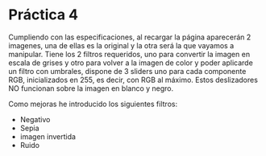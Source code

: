  # Práctica 4
Cumpliendo con las especificaciones, al recargar la página aparecerán 2 imagenes, una de ellas es la original y la otra será la que vayamos a manipular.
Tiene los 2 filtros requeridos, uno para convertir la imagen en escala de grises y otro para volver a la imagen de color y poder aplicarde un filtro con umbrales, dispone de 3 sliders uno para cada componente RGB, inicializados en 255, es decir, con RGB al máximo. Estos deslizadores NO funcionan sobre la imagen en blanco y negro.

Como mejoras he introducido los siguientes filtros:
- Negativo
- Sepia
- imagen invertida
- Ruido